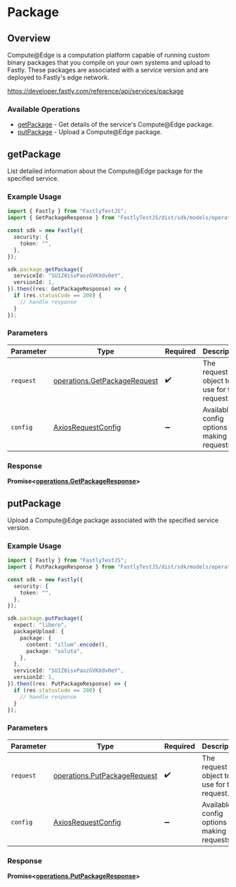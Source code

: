 # Package

## Overview

Compute@Edge is a computation platform capable of running custom binary packages that you compile on your own systems and upload to Fastly. These packages are associated with a service version and are deployed to Fastly's edge network.


<https://developer.fastly.com/reference/api/services/package>
### Available Operations

* [getPackage](#getpackage) - Get details of the service's Compute@Edge package.
* [putPackage](#putpackage) - Upload a Compute@Edge package.

## getPackage

List detailed information about the Compute@Edge package for the specified service.

### Example Usage

```typescript
import { Fastly } from "FastlyTestJS";
import { GetPackageResponse } from "FastlyTestJS/dist/sdk/models/operations";

const sdk = new Fastly({
  security: {
    token: "",
  },
});

sdk.package.getPackage({
  serviceId: "SU1Z0isxPaozGVKXdv0eY",
  versionId: 1,
}).then((res: GetPackageResponse) => {
  if (res.statusCode == 200) {
    // handle response
  }
});
```

### Parameters

| Parameter                                                                    | Type                                                                         | Required                                                                     | Description                                                                  |
| ---------------------------------------------------------------------------- | ---------------------------------------------------------------------------- | ---------------------------------------------------------------------------- | ---------------------------------------------------------------------------- |
| `request`                                                                    | [operations.GetPackageRequest](../../models/operations/getpackagerequest.md) | :heavy_check_mark:                                                           | The request object to use for the request.                                   |
| `config`                                                                     | [AxiosRequestConfig](https://axios-http.com/docs/req_config)                 | :heavy_minus_sign:                                                           | Available config options for making requests.                                |


### Response

**Promise<[operations.GetPackageResponse](../../models/operations/getpackageresponse.md)>**


## putPackage

Upload a Compute@Edge package associated with the specified service version.

### Example Usage

```typescript
import { Fastly } from "FastlyTestJS";
import { PutPackageResponse } from "FastlyTestJS/dist/sdk/models/operations";

const sdk = new Fastly({
  security: {
    token: "",
  },
});

sdk.package.putPackage({
  expect: "libero",
  packageUpload: {
    package: {
      content: "illum".encode(),
      package: "soluta",
    },
  },
  serviceId: "SU1Z0isxPaozGVKXdv0eY",
  versionId: 1,
}).then((res: PutPackageResponse) => {
  if (res.statusCode == 200) {
    // handle response
  }
});
```

### Parameters

| Parameter                                                                    | Type                                                                         | Required                                                                     | Description                                                                  |
| ---------------------------------------------------------------------------- | ---------------------------------------------------------------------------- | ---------------------------------------------------------------------------- | ---------------------------------------------------------------------------- |
| `request`                                                                    | [operations.PutPackageRequest](../../models/operations/putpackagerequest.md) | :heavy_check_mark:                                                           | The request object to use for the request.                                   |
| `config`                                                                     | [AxiosRequestConfig](https://axios-http.com/docs/req_config)                 | :heavy_minus_sign:                                                           | Available config options for making requests.                                |


### Response

**Promise<[operations.PutPackageResponse](../../models/operations/putpackageresponse.md)>**

